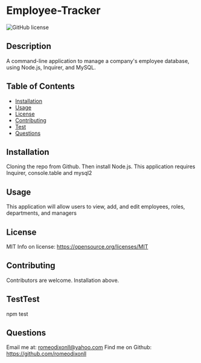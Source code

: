 # Employee-Tracker
![GitHub license](https://img.shields.io/badge/License-MIT-yellow.svg)

## Description
A command-line application to manage a company's employee database, using Node.js, Inquirer, and MySQL.

## Table of Contents 
- [Installation](#installation)
- [Usage](#usage)
- [License](#license)
- [Contributing](#Contributing)
- [Test](#Test)
- [Questions](#Questions)

## Installation
Cloning the repo from Github. Then install Node.js. This application requires Inquirer, console.table and mysql2

## Usage
This application will allow users to view, add, and edit employees, roles, departments, and managers

## License
MIT
Info on license: https://opensource.org/licenses/MIT

## Contributing 
Contributors are welcome. Installation above.

## TestTest
npm test

## Questions 
Email me at: romeodixonll@yahoo.com 
Find me on Github: https://github.com/romeodixonll
